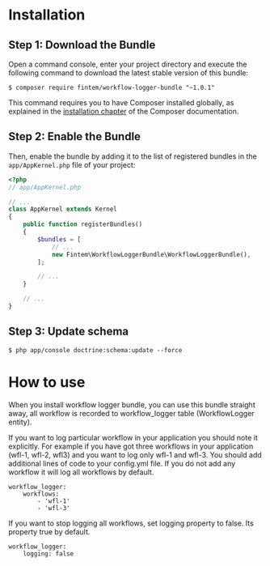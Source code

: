 Installation
============

Step 1: Download the Bundle
---------------------------

Open a command console, enter your project directory and execute the
following command to download the latest stable version of this bundle:

```console
$ composer require fintem/workflow-logger-bundle "~1.0.1"
```

This command requires you to have Composer installed globally, as explained
in the [installation chapter](https://getcomposer.org/doc/00-intro.md)
of the Composer documentation.

Step 2: Enable the Bundle
-------------------------

Then, enable the bundle by adding it to the list of registered bundles
in the `app/AppKernel.php` file of your project:

```php
<?php
// app/AppKernel.php

// ...
class AppKernel extends Kernel
{
    public function registerBundles()
    {
        $bundles = [
            // ...
            new Fintem\WorkflowLoggerBundle\WorkflowLoggerBundle(),
        ];

        // ...
    }

    // ...
}
```

Step 3: Update schema
-------------------------

```console
$ php app/console doctrine:schema:update --force
```

How to use
============

When you install workflow logger bundle, you can use this bundle straight away, all workflow is recorded to workflow_logger table (WorkflowLogger entity).

If you want to log particular workflow in your application you should note it explicitly. For example if you have got three workflows in your application (wfl-1, wfl-2, wfl3) and you want to log only wfl-1 and wfl-3. You should add additional lines of code to your config.yml file. If you do not add any workflow it will log all workflows by default.  
```
workflow_logger:
    workflows:
        - 'wfl-1'
        - 'wfl-3'
```

If you want to stop logging all workflows, set logging property to false. Its property true by default.
```
workflow_logger:
    logging: false
```